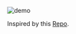 ![demo](/public/demo.gif)

Inspired by this [Repo](https://github.com/HoanghoDev/zoom-img/tree/main).

